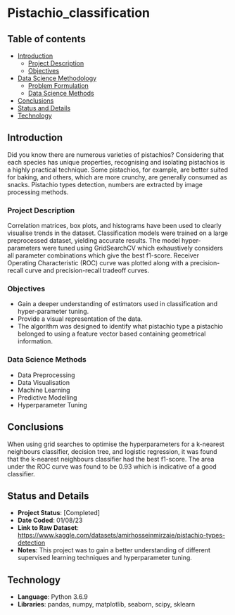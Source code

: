 # Pistachio_classification

## Table of contents

- [Introduction](#introduction)
    - [Project Description](#project-description)
    - [Objectives](#objectives)
- [Data Science Methodology](#data-science-methodology)
    - [Problem Formulation](#problem-formulation)
    - [Data Science Methods](#data-science-methods)
- [Conclusions](#conclusions)
- [Status and Details](#status-and-details)
- [Technology](#technology)

## Introduction
Did you know there are numerous varieties of pistachios? Considering that each species has unique properties, recognising and isolating pistachios is a highly practical technique. 
Some pistachios, for example, are better suited for baking, and others, which are more crunchy, are generally consumed as snacks.
Pistachio types detection, numbers are extracted by image processing methods.

### Project Description
Correlation matrices, box plots, and histograms have been used to clearly visualise trends in the dataset. 
Classification models were trained on a large preprocessed dataset, yielding accurate results.
The model hyper-parameters were tuned using GridSearchCV which exhaustively considers all parameter combinations which give the best f1-score.
Receiver Operating Characteristic (ROC) curve was plotted along with a precision-recall curve and precision-recall tradeoff curves.

### Objectives
- Gain a deeper understanding of estimators used in classification and hyper-parameter tuning. 
- Provide a visual representation of the data.
- The algorithm was designed to identify what pistachio type a pistachio belonged to using a feature vector based containing geometrical information. 

### Data Science Methods
- Data Preprocessing
- Data Visualisation
- Machine Learning
- Predictive Modelling
- Hyperparameter Tuning

## Conclusions
When using grid searches to optimise the hyperparameters for a k-nearest neighbours classifier, decision tree, and logistic regression, it was found that the k-nearest neighbours classifier had the best f1-score. 
The area under the ROC curve was found to be 0.93 which is indicative of a good classifier.

## Status and Details
- **Project Status**: [Completed]
- **Date Coded**: 01/08/23
- **Link to Raw Dataset**: https://www.kaggle.com/datasets/amirhosseinmirzaie/pistachio-types-detection
- **Notes**: This project was to gain a better understanding of different supervised learning techniques and hyperparameter tuning.

## Technology
- **Language**: Python 3.6.9
- **Libraries**: pandas, numpy, matplotlib, seaborn, scipy, sklearn

